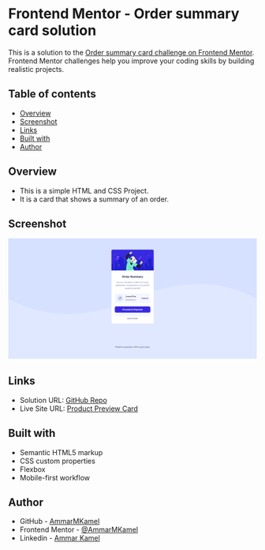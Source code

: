# Frontend Mentor - Order summary card solution

This is a solution to the [Order summary card challenge on Frontend Mentor](https://www.frontendmentor.io/challenges/order-summary-component-QlPmajDUj). Frontend Mentor challenges help you improve your coding skills by building realistic projects.

## Table of contents

- [Overview](#overview)
- [Screenshot](#screenshot)
- [Links](#links)
- [Built with](#built-with)
- [Author](#author)

## Overview

- This is a simple HTML and CSS Project.
- It is a card that shows a summary of an order.

## Screenshot

![](solution-screenshots/my-solution-desktop.png)

## Links

- Solution URL: [GitHub Repo](https://github.com/AmmarMKamel/order-summary-component)
- Live Site URL: [Product Preview Card](https://ammarmkamel.github.io/order-summary-component/)

## Built with

- Semantic HTML5 markup
- CSS custom properties
- Flexbox
- Mobile-first workflow

## Author

- GitHub - [AmmarMKamel](https://github.com/AmmarMKamel)
- Frontend Mentor - [@AmmarMKamel](https://www.frontendmentor.io/profile/AmmarMKamel)
- Linkedin - [Ammar Kamel](https://www.linkedin.com/in/ammar-kamel-872422246/)
